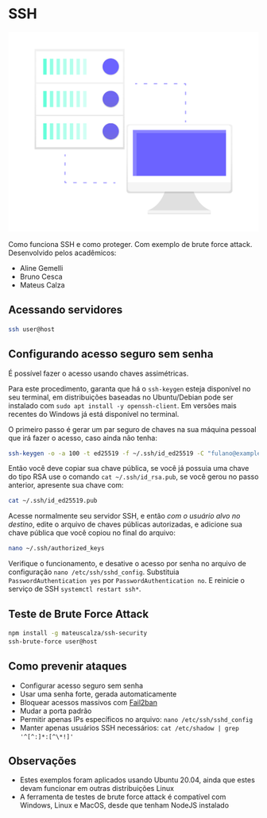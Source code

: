 # SSH

![SSH Server](/images/server.png)

Como funciona SSH e como proteger. Com exemplo de brute force attack.
Desenvolvido pelos acadêmicos:

 - Aline Gemelli
 - Bruno Cesca
 - Mateus Calza

## Acessando servidores

```bash
ssh user@host
```

## Configurando acesso seguro sem senha

É possível fazer o acesso usando chaves assimétricas.

Para este procedimento, garanta que há o `ssh-keygen` esteja disponível no seu terminal, em distribuições baseadas no Ubuntu/Debian pode ser instalado com `sudo apt install -y openssh-client`. Em versões mais recentes do Windows já está disponível no terminal.

O primeiro passo é gerar um par seguro de chaves na sua máquina pessoal que irá fazer o acesso, caso ainda não tenha:

```bash
ssh-keygen -o -a 100 -t ed25519 -f ~/.ssh/id_ed25519 -C "fulano@example.com"
```

Então você deve copiar sua chave pública, se você já possuia uma chave do tipo RSA use o comando `cat ~/.ssh/id_rsa.pub`, se você gerou no passo anterior, apresente sua chave com:

```bash
cat ~/.ssh/id_ed25519.pub
```

Acesse normalmente seu servidor SSH, e então *com o usuário alvo no destino*, edite o arquivo de chaves públicas autorizadas, e adicione sua chave pública que você copiou no final do arquivo:

```bash
nano ~/.ssh/authorized_keys
```

Verifique o funcionamento, e desative o acesso por senha no arquivo de configuração `nano /etc/ssh/sshd_config`. Substituia `PasswordAuthentication yes` por `PasswordAuthentication no`. E reinicie o serviço de SSH `systemctl restart ssh*`.

## Teste de Brute Force Attack

```bash
npm install -g mateuscalza/ssh-security
ssh-brute-force user@host
```

## Como prevenir ataques

 - Configurar acesso seguro sem senha
 - Usar uma senha forte, gerada automaticamente
 - Bloquear acessos massivos com [Fail2ban](https://www.linode.com/docs/security/basics/using-fail2ban-to-secure-your-server-a-tutorial/)
 - Mudar a porta padrão
 - Permitir apenas IPs específicos no arquivo: `nano /etc/ssh/sshd_config`
 - Manter apenas usuários SSH necessários: `cat /etc/shadow | grep '^[^:]*:[^\*!]'`

## Observações

 - Estes exemplos foram aplicados usando Ubuntu 20.04, ainda que estes devam funcionar em outras distribuições Linux
 - A ferramenta de testes de brute force attack é compatível com Windows, Linux e MacOS, desde que tenham NodeJS instalado
